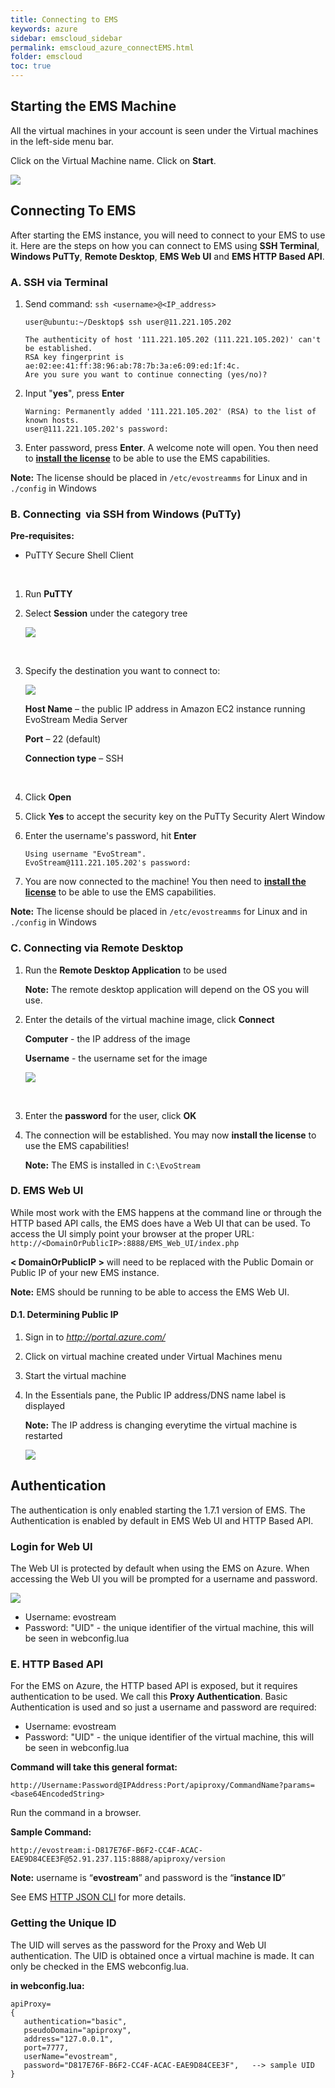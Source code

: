 ```yaml
---
title: Connecting to EMS
keywords: azure
sidebar: emscloud_sidebar
permalink: emscloud_azure_connectEMS.html
folder: emscloud
toc: true
---
```




## Starting the EMS Machine

All the virtual machines in your account is seen under the Virtual machines in the left-side menu bar. 

Click on the Virtual Machine name. Click on **Start**.

![](images/emscloud/startVM.JPG)



## Connecting To EMS

After starting the EMS instance, you will need to connect to your EMS to use it. Here are the steps on how you can connect to EMS using **SSH Terminal**, **Windows PuTTy**, **Remote Desktop**, **EMS Web UI** and **EMS HTTP Based API**.



### A.	SSH via Terminal

1. Send command: `ssh <username>@<IP_address>`

   ```
   user@ubuntu:~/Desktop$ ssh user@11.221.105.202

   The authenticity of host '111.221.105.202 (111.221.105.202)' can't be established.
   RSA key fingerprint is ae:02:ee:41:ff:38:96:ab:78:7b:3a:e6:09:ed:1f:4c.
   Are you sure you want to continue connecting (yes/no)? 
   ```

2. Input "**yes**", press **Enter**

   ```
   Warning: Permanently added '111.221.105.202' (RSA) to the list of known hosts.
   user@111.221.105.202's password:
   ```

3. Enter password, press **Enter**. A welcome note will open. You then need to **<u>install the license</u>** to be able to use the EMS capabilities.


**Note:** The license should be placed in `/etc/evostreamms` for Linux and in `./config` in Windows



### B.	Connecting  via SSH from Windows (PuTTy)

**Pre-requisites:**

- PuTTY Secure Shell Client

  ​


1. Run **PuTTY**

2. Select **Session** under the category tree

   ![](images/emscloud/image16.png)

   ​

3. Specify the destination you want to connect to:

   ![](images/emscloud/putty.JPG)

   **Host Name** – the public IP address in Amazon EC2 instance running EvoStream Media Server

   **Port** – 22 (default)

   **Connection type** – SSH

   ​

4. Click **Open**

5. Click  **Yes** to accept the security key on the PuTTy Security Alert Window

6. Enter the username's password, hit **Enter**

   ```
   Using username "EvoStream".
   EvoStream@111.221.105.202's password: 
   ```

7. You are now connected to the machine! You then need to **<u>install the license</u>** to be able to use the EMS capabilities.


**Note:** The license should be placed in `/etc/evostreamms` for Linux and in `./config` in Windows





### C.	Connecting via Remote Desktop

1. Run the **Remote Desktop Application** to be used

   **Note:** The remote desktop application will depend on the OS you will use.

2. Enter the details of the virtual machine image, click **Connect**

   **Computer** -  the IP address of the image

   **Username** -  the username set for the image

   ![](images/emscloud/remotedesktop.jpg)

   ​

3. Enter the **password** for the user, click **OK**

4. The connection will be established. You may now **install the license** to use the EMS capabilities!

   **Note:** The EMS is installed in ``C:\EvoStream``





### D.	EMS Web UI

While most work with the EMS happens at the command line or through the HTTP based API calls, the EMS does have a Web UI that can be used. To access the UI simply point your browser at the proper URL: `http://<DomainOrPublicIP>:8888/EMS_Web_UI/index.php`

**< DomainOrPublicIP >** will need to be replaced with the Public Domain or Public IP of your new  EMS instance.

**Note:** EMS should be running to be able to access the EMS Web UI.



#### D.1.	Determining Public IP

1. Sign in to *http://portal.azure.com/*

2. Click on virtual machine created under Virtual Machines menu

3. Start the virtual machine

4. In the Essentials pane, the Public IP address/DNS name label is displayed

   **Note:** The IP address is changing everytime the virtual machine is restarted

   ![](images/emscloud/IPinAzure.jpg)



## Authentication

The authentication is only enabled starting the 1.7.1 version of EMS. The Authentication is enabled by default in EMS Web UI and HTTP Based API.



### Login for Web UI

The Web UI is protected by default when using the EMS on Azure.  When accessing the Web UI you will be prompted for a username and password.

![](images/emscloud/authentication.JPG)

- Username: evostream
- Password: "UID" - the unique identifier of the virtual machine, this will be seen in webconfig.lua




### E.	HTTP Based API

For the EMS on Azure, the HTTP based API is exposed, but it requires authentication to be used.  We call this **Proxy Authentication**. Basic Authentication is used and so just a username and password are required:

- Username: evostream
- Password: "UID" - the unique identifier of the virtual machine, this will be seen in webconfig.lua

**Command will take this general format:**

```
http://Username:Password@IPAddress:Port/apiproxy/CommandName?params=<base64EncodedString>
```

Run the command in a browser. 

**Sample Command:** 

```
http://evostream:i-D817E76F-B6F2-CC4F-ACAC-EAE9D84CEE3F@52.91.237.115:8888/apiproxy/version
```

**Note:** username is “**evostream**” and password is the “**instance ID**”

See EMS [HTTP JSON CLI](userguide_telnet.html#http-json-cli) for more details.



### Getting the Unique ID

The UID will serves as the password for the Proxy and Web UI authentication. The UID is obtained once a virtual machine is made. It can only be checked in the EMS webconfig.lua.

**in webconfig.lua:**

```
apiProxy=
{
   authentication="basic",
   pseudoDomain="apiproxy",
   address="127.0.0.1",
   port=7777,
   userName="evostream",
   password="D817E76F-B6F2-CC4F-ACAC-EAE9D84CEE3F",   --> sample UID
}
```